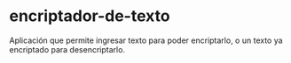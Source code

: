 # encriptador-de-texto
Aplicación que permite ingresar texto para poder encriptarlo, o un texto ya encriptado para desencriptarlo.
